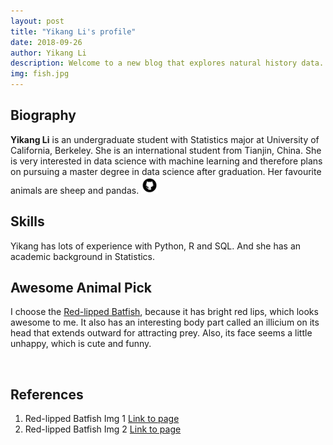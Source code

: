 ```yaml
---
layout: post
title: "Yikang Li's profile"
date: 2018-09-26
author: Yikang Li
description: Welcome to a new blog that explores natural history data.
img: fish.jpg
---
```


## Biography 

**Yikang Li** is an undergraduate student with Statistics major at University of California, Berkeley. She is an international student from Tianjin, China. She is very interested in data science with machine learning and therefore plans on pursuing a master degree in data science after graduation. Her favourite animals are sheep and pandas. <a href="https://github.com/liyikang1997"><img src="../assets/img/github2.png" width="27" height="27"></a>

## Skills

Yikang has lots of experience with Python, R and SQL. And she has an academic background in Statistics.

## Awesome Animal Pick

I choose the [Red-lipped Batfish](https://en.wikipedia.org/wiki/Red-lipped_batfish), because it has bright red lips, which looks awesome to me. It also has an interesting body part called an illicium on its head that extends outward for attracting prey. Also, its face seems a little unhappy, which is cute and funny.

<center><p><img src="https://upload.wikimedia.org/wikipedia/commons/6/6f/Red-lipped_Bat_fish.jpg" alt=""></p></center>
 
## References
1. Red-lipped Batfish Img 1 [Link to page](https://www.flickr.com/photos/8771870@N06/36853802581)  
2. Red-lipped Batfish Img 2 [Link to page](https://www.flickr.com/photos/67396014@N00/5119146052)
